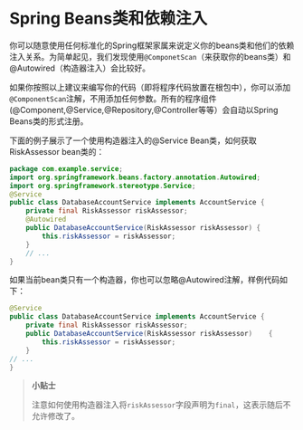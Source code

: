 # Spring Beans类和依赖注入

你可以随意使用任何标准化的Spring框架家属来说定义你的beans类和他们的依赖注入关系。为简单起见，我们发现使用`@ComponetScan`（来获取你的beans类）和@Autowired（构造器注入）会比较好。

如果你按照以上建议来编写你的代码（即将程序代码放置在根包中），你可以添加`@ComponentScan`注解，不用添加任何参数。所有的程序组件(@Component,@Service,@Repository,@Controller等等）会自动以Spring Beans类的形式注册。

下面的例子展示了一个使用构造器注入的@Service Bean类，如何获取RiskAssessor bean类的：

```java
package com.example.service;
import org.springframework.beans.factory.annotation.Autowired;
import org.springframework.stereotype.Service; 
@Service
public class DatabaseAccountService implements AccountService { 
	private final RiskAssessor riskAssessor;
	@Autowired
	public DatabaseAccountService(RiskAssessor riskAssessor) { 
		this.riskAssessor = riskAssessor;
	}
	// ...
}
```

如果当前bean类只有一个构造器，你也可以忽略@Autowired注解，样例代码如下：

```java
@Service
public class DatabaseAccountService implements AccountService {
	private final RiskAssessor riskAssessor;
	public DatabaseAccountService(RiskAssessor riskAssessor) 	{ 
		this.riskAssessor = riskAssessor;
	}
// ...
}
```

> **小贴士**
> 
> 注意如何使用构造器注入将`riskAssessor`字段声明为`final`，这表示随后不允许修改了。 


